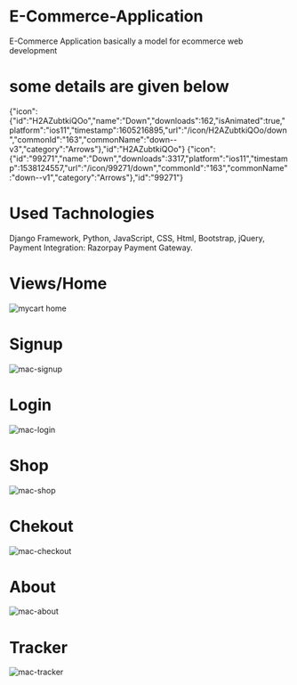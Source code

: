 # E-Commerce-Application

E-Commerce Application basically a model for ecommerce web development

# some details are given below
 {"icon":{"id":"H2AZubtkiQOo","name":"Down","downloads":162,"isAnimated":true,"platform":"ios11","timestamp":1605216895,"url":"/icon/H2AZubtkiQOo/down","commonId":"163","commonName":"down--v3","category":"Arrows"},"id":"H2AZubtkiQOo"}
 {"icon":{"id":"99271","name":"Down","downloads":3317,"platform":"ios11","timestamp":1538124557,"url":"/icon/99271/down","commonId":"163","commonName":"down--v1","category":"Arrows"},"id":"99271"}
# Used Tachnologies
  Django Framework,
  Python,
  JavaScript,
  CSS, 
  Html,
  Bootstrap,
  jQuery,
  Payment Integration: Razorpay Payment Gateway.

# Views/Home
![mycart home](https://user-images.githubusercontent.com/79581616/147832841-150ec003-918c-4c1c-a8a2-01ee9f5026b3.png)

# Signup
![mac-signup](https://user-images.githubusercontent.com/79581616/147832911-ec17fb4d-c136-4c60-97dd-19b4538a9027.png)

# Login
![mac-login](https://user-images.githubusercontent.com/79581616/147832921-bfb8fc45-35ea-4542-89c7-f6423a79eb60.png)

# Shop
![mac-shop](https://user-images.githubusercontent.com/79581616/147832848-4e7e05c7-562d-4400-b075-f90c14ad2ab4.png)

# Chekout
![mac-checkout](https://user-images.githubusercontent.com/79581616/147832862-3e880f8f-3290-4a38-8a00-7a2385741dc1.png)

# About
![mac-about](https://user-images.githubusercontent.com/79581616/147832883-f0318005-7a9c-4411-8ba5-63f76319299e.png)

# Tracker
![mac-tracker](https://user-images.githubusercontent.com/79581616/147832892-ff82eb9d-11d7-4502-83f8-499981374e9f.png)
